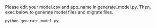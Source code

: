 Please edit your model.csv and app_name in generate_model.py. 
Then, exec below to generate model files and migrate files.

```
python generate_model.py
```
